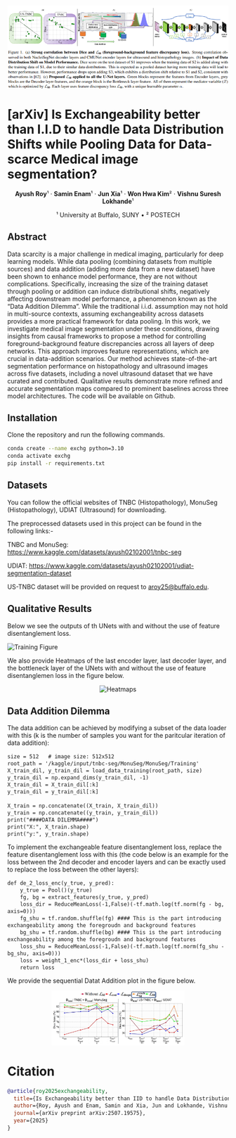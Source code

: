 <img src="./figs/teaser.png" alt="Teaser Image" width="1000">

# [arXiv] Is Exchangeability better than I.I.D to handle Data Distribution Shifts while Pooling Data for Data-scarce Medical image segmentation?

<p align="center">
  <strong>Ayush Roy</strong>¹ &middot; 
  <strong>Samin Enam</strong>¹ &middot;  
  <strong>Jun Xia</strong>¹ &middot; 
  <strong>Won Hwa Kim</strong>² &middot; 
  <strong>Vishnu Suresh Lokhande</strong>¹
</p>

<p align="center">
  ¹ University at Buffalo, SUNY &bull; ² POSTECH
</p>

## Abstract

Data scarcity is a major challenge in medical imaging, particularly for deep learning models. While data pooling (combining datasets from multiple sources) and data addition (adding more data from a new dataset) have been shown to enhance model performance, they are not without complications. Specifically, increasing the size of the training dataset through pooling or addition can induce distributional shifts, negatively affecting downstream model performance, a phenomenon known as the “Data Addition Dilemma”. While the traditional i.i.d. assumption may not hold in multi-source contexts, assuming exchangeability across datasets provides a more practical framework for data pooling. In this work, we investigate medical image segmentation under these conditions, drawing insights from causal frameworks to propose a method for controlling foreground-background feature discrepancies across all layers of deep networks. This approach improves feature representations, which are crucial in data-addition scenarios. Our method achieves state-of-the-art segmentation performance on histopathology and ultrasound images across five datasets, including a novel ultrasound dataset that we have curated and contributed. Qualitative results demonstrate more refined and accurate segmentation maps compared to prominent baselines across three model architectures. The code will be available on Github.

## Installation
Clone the repository and run the following commands.

```bash
conda create --name exchg python=3.10
conda activate exchg
pip install -r requirements.txt
```

## Datasets
You can follow the official websites of TNBC (Histopathology), MonuSeg (Histopathology), UDIAT (Ultrasound) for downloading.

The preprocessed datasets used in this project can be found in the following links:-

TNBC  and MonuSeg: https://www.kaggle.com/datasets/ayush02102001/tnbc-seg

UDIAT: https://www.kaggle.com/datasets/ayush02102001/udiat-segmentation-dataset

US-TNBC dataset will be provided on request to aroy25@buffalo.edu.

## Qualitative Results
Below we see the outputs of th UNets with and without the use of feature disentanglement loss.

![Training Figure](./figs/Qualitative.png)

We also provide Heatmaps of the last encoder layer, last decoder layer, and the bottleneck layer of the UNets with and without the use of feature disentanglemen loss in the figure below.

<p align="center">
  <img src="./figs/Heatmaps.png" alt="Heatmaps" height="50%" width="50%">
</p>

## Data Addition Dilemma
The data addition can be achieved by modifying a subset of the data loader with this (k is the number of samples you want for the paritcular iteration of data addition):
```
size = 512   # image size: 512x512
root_path = '/kaggle/input/tnbc-seg/MonuSeg/MonuSeg/Training'
X_train_dil, y_train_dil = load_data_training(root_path, size)
y_train_dil = np.expand_dims(y_train_dil, -1)
X_train_dil = X_train_dil[:k]
y_train_dil = y_train_dil[:k]

X_train = np.concatenate((X_train, X_train_dil))
y_train = np.concatenate((y_train, y_train_dil))
print("####DATA DILEMMA####")
print("X:", X_train.shape)
print("y:", y_train.shape)
```

To implement the exchangeable feature disentanglement loss, replace the feature disentanglement loss with this (the code below is an example for the loss between the 2nd decoder and encoder layers and can be exactly used to replace the loss between the other layers):
```
def de_2_loss_enc(y_true, y_pred):
    y_true = Pool()(y_true)
    fg, bg = extract_features(y_true, y_pred)
    loss_dir = ReduceMeanLoss(-1,False)(-tf.math.log(tf.norm(fg - bg, axis=0)))
    fg_shu = tf.random.shuffle(fg) #### This is the part introducing exchangeability among the foregroudn and background features
    bg_shu = tf.random.shuffle(bg) #### This is the part introducing exchangeability among the foregroudn and background features
    loss_shu = ReduceMeanLoss(-1,False)(-tf.math.log(tf.norm(fg_shu - bg_shu, axis=0)))
    loss = weight_1_enc*(loss_dir + loss_shu)
    return loss
```

We provide the sequential Datat Addition plot in the figure below.

<p align="center">
  <img src="./figs/Data_Addition_Dilemma.png" alt="Data_addition" height="60%" width="60%">
</p>

# Citation
```bibtex
@article{roy2025exchangeability,
  title={Is Exchangeability better than IID to handle Data Distribution Shifts while Pooling Data for Data-scarce Medical image segmentation?},
  author={Roy, Ayush and Enam, Samin and Xia, Jun and Lokhande, Vishnu Suresh and Kim, Won Hwa},
  journal={arXiv preprint arXiv:2507.19575},
  year={2025}
}
```
